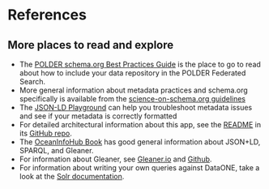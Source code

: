 # References

## More places to read and explore

- The [POLDER schema.org Best Practices Guide](https://zenodo.org/record/7787161#.ZCcpqBXMIr1) is the place to go to read about how to include your data repository in the POLDER Federated Search.
- More general information about metadata practices and schema.org specifically is available from the [science-on-schema.org guidelines](https://github.com/ESIPFed/science-on-schema.org/blob/master/guides/Dataset.md)
- The [JSON-LD Playground](https://json-ld.org/playground/) can help you troubleshoot metadata issues and see if your metadata is correctly formatted
- For detailed architectural information about this app, see the [README](https://github.com/WDS-ITO/polder-federated-search/blob/main/README.md) in its [GitHub repo](https://github.com/WDS-ITO/polder-federated-search).
- The [OceanInfoHub Book](https://book.oceaninfohub.org/) has good general information about JSON+LD, SPARQL, and Gleaner.
- For information about Gleaner, see [Gleaner.io](https://gleaner.io/) and [Github](https://github.com/gleanerio/gleaner).
- For information about writing your own queries against DataONE, take a look at the [Solr documentation](https://solr.apache.org/guide/6_6/query-syntax-and-parsing.html).
